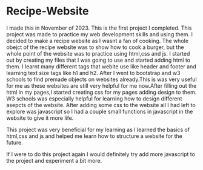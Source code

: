 # Recipe-Website

I made this in November of 2023.
This is the first project I completed. This project was made to practice my web development skills and using them. I decided to make a recipe website as I wasnt a fan of cooking. The whole obejct of the recipe website was to show how to cook a burger, but the whole point of the website was to practice using html,css and js. I started out by creating my files that I was going to use and started adding html to them. I learnt many different tags that webite use like header and footer and learning text size tags like h1 and h2. After I went to bootstrap and w3 schools to find premade objects on websites already.This is was very useful for me as these websites are still very helpful for me now.After filling out the html in my pages,I started creating css for my pages adding design to them. W3 schools was especially helpful for learning how to design different asepcts of the website. After adding some css to the website all I had left to explore was javascript so I had a couple small functions in javascript in the website to give it more life.

This project was very beneficial for my learning as I learned the basics of html,css and js and helped me learn how to structure a website for the future.

If I were to do this project again I would definitely try add more javascript to the project and experiment a bit more.
